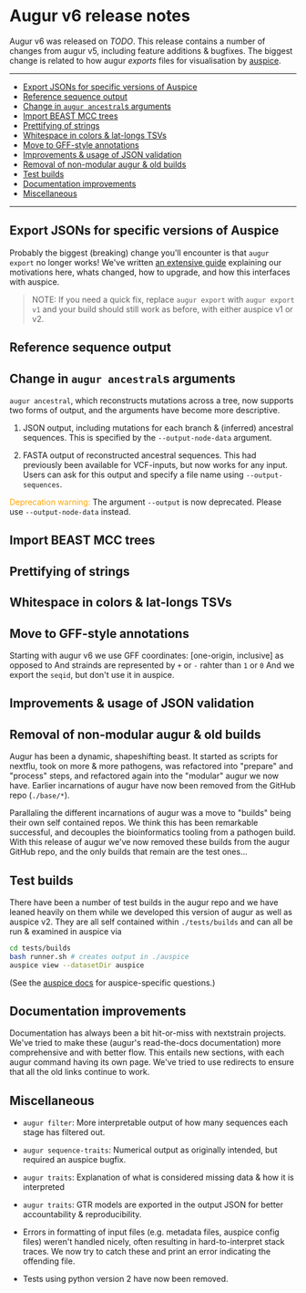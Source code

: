 # Augur v6 release notes

Augur v6 was released on _TODO_.
This release contains a number of changes from augur v5, including feature additions & bugfixes.
The biggest change is related to how augur _exports_ files for visualisation by [auspice](https://nextstrain.github.io/auspice/).

---

* [Export JSONs for specific versions of Auspice](#export-jsons-for-specific-versions-of-auspice)
* [Reference sequence output](#reference-sequence-output)
* [Change in `augur ancestral`s arguments](#change-in-augur-ancestrals-arguments)
* [Import BEAST MCC trees](#import-beast-mcc-trees)
* [Prettifying of strings](#prettifying-of-strings)
* [Whitespace in colors & lat-longs TSVs](#whitespace-in-colors-lat-longs-tsvs)
* [Move to GFF-style annotations](#move-to-gff-style-annotations)
* [Improvements & usage of JSON validation](#improvements-usage-of-json-validation)
* [Removal of non-modular augur & old builds](#removal-of-non-modular-augur-old-builds)
* [Test builds](#test-builds)
* [Documentation improvements](#documentation-improvements)
* [Miscellaneous](#miscellaneous)

---

## Export JSONs for specific versions of Auspice
Probably the biggest (breaking) change you'll encounter is that `augur export` no longer works!
We've written [an extensive guide](exportv) explaining our motivations here, whats changed, how to upgrade, and how this interfaces with auspice.

> NOTE: If you need a quick fix, replace `augur export` with `augur export v1` and your build should still work as before, with either auspice v1 or v2.


## Reference sequence output


## Change in `augur ancestral`s arguments

`augur ancestral`, which reconstructs mutations across a tree, now supports two forms of output, and the arguments have become more descriptive.

1. JSON output, including mutations for each branch & (inferred) ancestral sequences. 
This is specified by the `--output-node-data` argument.

2. FASTA output of reconstructed ancestral sequences.
This had previously been available for VCF-inputs, but now works for any input. 
Users can ask for this output and specify a file name using `--output-sequences`.

<span style='color: orange'>Deprecation warning:</span> The argument `--output` is now deprecated. Please use `--output-node-data` instead.

## Import BEAST MCC trees

## Prettifying of strings



## Whitespace in colors & lat-longs TSVs

## Move to GFF-style annotations

Starting with augur v6 we use GFF coordinates: [one-origin, inclusive] as opposed to
And strainds are represented by `+` or `-` rahter than `1` or `0`
And we export the `seqid`, but don't use it in auspice.

## Improvements & usage of JSON validation

## Removal of non-modular augur & old builds
Augur has been a dynamic, shapeshifting beast.
It started as scripts for nextflu, took on more & more pathogens, was refactored into "prepare" and "process" steps, and refactored again into the "modular" augur we now have.
Earlier incarnations of augur have now been removed from the GitHub repo (`./base/*`).

Parallaling the different incarnations of augur was a move to "builds" being their own self contained repos.
We think this has been remarkable successful, and decouples the bioinformatics tooling from a pathogen build.
With this release of augur we've now removed these builds from the augur GitHub repo, and the only builds that remain are the test ones...

## Test builds 

There have been a number of test builds in the augur repo and we have leaned heavily on them while we developed this version of augur as well as auspice v2.
They are all self contained within `./tests/builds` and can all be run & examined in auspice via

```bash
cd tests/builds
bash runner.sh # creates output in ./auspice
auspice view --datasetDir auspice
```

(See the [auspice docs](https://nextstrain.github.io/auspice) for auspice-specific questions.)

## Documentation improvements

Documentation has always been a bit hit-or-miss with nextstrain projects.
We've tried to make these (augur's read-the-docs documentation) more comprehensive and with better flow.
This entails new sections, with each augur command having its own page.
We've tried to use redirects to ensure that all the old links continue to work.

## Miscellaneous

* `augur filter`: More interpretable output of how many sequences each stage has filtered out.

* `augur sequence-traits`: Numerical output as originally intended, but required an auspice bugfix.

* `augur traits`: Explanation of what is considered missing data & how it is interpreted

* `augur traits`: GTR models are exported in the output JSON for better accountability & reproducibility.

* Errors in formatting of input files (e.g. metadata files, auspice config files) weren't handled nicely, often resulting in hard-to-interpret stack traces.
We now try to catch these and print an error indicating the offending file.

* Tests using python version 2 have now been removed.